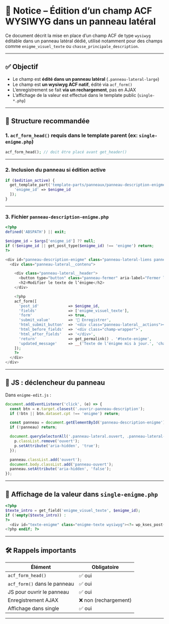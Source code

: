 # 🧩 Notice – Édition d’un champ ACF WYSIWYG dans un panneau latéral

Ce document décrit la mise en place d’un champ ACF de type `wysiwyg` éditable dans un panneau latéral dédié, utilisé notamment pour des champs comme `enigme_visuel_texte` ou `chasse_principale_description`.

---

## ✅ Objectif

- Le champ est **édité dans un panneau latéral** (`.panneau-lateral-large`)
- Le champ est **un wysiwyg ACF natif**, édité via `acf_form()`
- L’enregistrement se fait **via un rechargement**, pas en AJAX
- L’affichage de la valeur est effectué dans le template public (`single-*.php`)

---

## 🔧 Structure recommandée

### 1. `acf_form_head()` requis dans le template parent (ex: `single-enigme.php`)

```php
acf_form_head(); // doit être placé avant get_header()
```

---

### 2. Inclusion du panneau si édition active

```php
if ($edition_active) {
  get_template_part('template-parts/panneaux/panneau-description-enigme', null, [
    'enigme_id' => $enigme_id
  ]);
}
```

---

### 3. Fichier `panneau-description-enigme.php`

```php
<?php
defined('ABSPATH') || exit;

$enigme_id = $args['enigme_id'] ?? null;
if (!$enigme_id || get_post_type($enigme_id) !== 'enigme') return;
?>

<div id="panneau-description-enigme" class="panneau-lateral-liens panneau-lateral-large" aria-hidden="true">
  <div class="panneau-lateral__contenu">

    <div class="panneau-lateral__header">
      <button type="button" class="panneau-fermer" aria-label="Fermer le panneau">✖</button>
      <h2>Modifier le texte de l’énigme</h2>
    </div>

    <?php
    acf_form([
      'post_id'             => $enigme_id,
      'fields'              => ['enigme_visuel_texte'],
      'form'                => true,
      'submit_value'        => '💾 Enregistrer',
      'html_submit_button'  => '<div class="panneau-lateral__actions"><button type="submit" class="bouton-enregistrer-description bouton-enregistrer-liens">%s</button></div>',
      'html_before_fields'  => '<div class="champ-wrapper">',
      'html_after_fields'   => '</div>',
      'return'              => get_permalink() . '#texte-enigme',
      'updated_message'     => __('Texte de l’énigme mis à jour.', 'chassesautresor')
    ]);
    ?>
  </div>
</div>
```

---

## 🧪 JS : déclencheur du panneau

Dans `enigme-edit.js` :

```js
document.addEventListener('click', (e) => {
  const btn = e.target.closest('.ouvrir-panneau-description');
  if (!btn || btn.dataset.cpt !== 'enigme') return;

  const panneau = document.getElementById('panneau-description-enigme');
  if (!panneau) return;

  document.querySelectorAll('.panneau-lateral.ouvert, .panneau-lateral-liens.ouvert').forEach((p) => {
    p.classList.remove('ouvert');
    p.setAttribute('aria-hidden', 'true');
  });

  panneau.classList.add('ouvert');
  document.body.classList.add('panneau-ouvert');
  panneau.setAttribute('aria-hidden', 'false');
});
```

---

## 📄 Affichage de la valeur dans `single-enigme.php`

```php
<?php
$texte_intro = get_field('enigme_visuel_texte', $enigme_id);
if (!empty($texte_intro)) :
?>
  <div id="texte-enigme" class="enigme-texte wysiwyg"><?= wp_kses_post($texte_intro); ?></div>
<?php endif; ?>
```

---

## 🛠️ Rappels importants

| Élément                | Obligatoire |
|------------------------|-------------|
| `acf_form_head()`      | ✅ oui       |
| `acf_form()` dans le panneau | ✅ oui       |
| JS pour ouvrir le panneau | ✅ oui       |
| Enregistrement AJAX    | ❌ non (rechargement) |
| Affichage dans single  | ✅ oui       |

---
